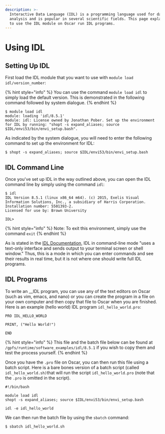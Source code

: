 ```yaml
---
description: >-
  Interactive Data Language (IDL) is a programming language used for data
  analysis and is popular in several scientific fields. This page explains how
  to use the IDL module on Oscar run IDL programs.
---
```


# Using  IDL

## Setting Up IDL

First load the IDL module that you want to use with `module load idl/version_number`:

{% hint style="info" %}
You can use the command `module load idl` to simply load the default version. This is demonstrated in the following command followed by system dialogue.
{% endhint %}

```text
$ module load idl
module: loading 'idl/8.5.1'
module: idl: License owned by Jonathan Pober. Set up the environment for IDL by running: "shopt -s expand_aliases; source $IDL/envi53/bin/envi_setup.bash".
```

As indicated by the system dialogue, you will need to enter the following command to set up the environment for IDL:

```text
$ shopt -s expand_aliases; source $IDL/envi53/bin/envi_setup.bash
```

## IDL Command Line

Once you've set up IDL in the way outlined above, you can open the IDL command line by simply using the command `idl`:

```text
$ idl
IDL Version 8.5.1 (linux x86_64 m64). (c) 2015, Exelis Visual Information Solutions, Inc., a subsidiary of Harris Corporation.
Installation number: 5501393-2.
Licensed for use by: Brown University

IDL>
```

{% hint style="info" %}
Note: To exit this environment, simply use the command `exit`
{% endhint %}

As is stated in the [IDL Documentation](https://www.l3harrisgeospatial.com/docs/using_idl_home.html), IDL in command-line mode "uses a text-only interface and sends output to your terminal screen or shell window." Thus, this is a mode in which you can enter commands and see their results in real time, but it is not where one should write full IDL programs.

## IDL Programs

To write an __IDL program, you can use any of the text editors on Oscar \(such as vim, emacs, and nano\) or you can create the program in a file on your own computer and then copy that file to Oscar when you are finished. Here is an example \(hello world\) IDL program `idl_hello_world.pro`:

```text
PRO IDL_HELLO_WORLD

PRINT, ("Hello World!")

END
```

{% hint style="info" %}
This file and the batch file below can be found at `/gpfs/runtime/software_examples/idl/8.5.1` if you wish to copy them and test the process yourself.
{% endhint %}

Once you have the `.pro` file on Oscar, you can then run this file using a batch script. Here is a bare bones version of a batch script \(called `idl_hello_world.sh)`that will run the script `idl_hello_world.pro` \(note that the `.pro` is omitted in the script\).

```text
#!/bin/bash

module load idl
shopt -s expand_aliases; source $IDL/envi53/bin/envi_setup.bash

idl -e idl_hello_world
```

We can then run the batch file by using the `sbatch` command:

```text
$ sbatch idl_hello_world.sh
```

